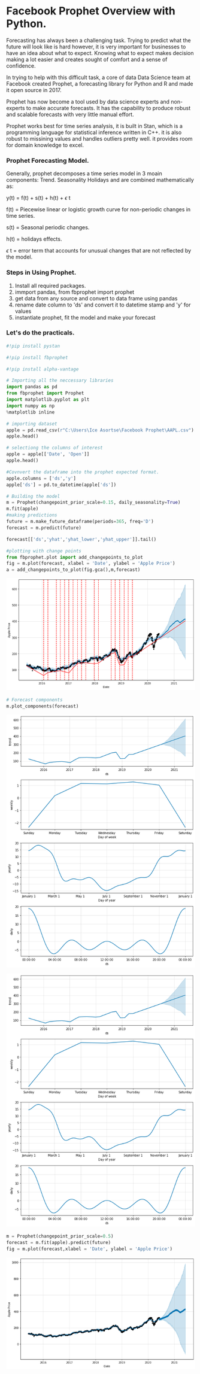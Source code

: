 # Facebook Prophet Overview with Python.

Forecasting has always been a challenging task. Trying to predict what the future will look like is hard however, it is very important for businesses to have an idea about what to expect. Knowing what to expect makes decision making a lot easier and creates sought of comfort and a sense of confidence.

In trying to help with this difficult task, a core of data Data Science team at Facebook created Prophet, a forecasting library for Python and R and made it open source in 2017.

Prophet has now become a tool used by data science experts and non-experts to make accurate forecasts. It has the capability to produce robust and scalable forecasts with very little manual effort. 

Prophet works best for time series analysis, it is built in Stan, which is a programming language for statistical inference written in C++.
it is also robust to missining values and handles outliers pretty well.
it provides room for domain knowledge to excel. 

### Prophet Forecasting Model.

Generally, prophet decomposes a time series model in 3 moain components:
Trend.
Seasonality
Holidays
and are combined mathematically as:

  y(t) = f(t) + s(t) + h(t) + $\epsilon$ t 

f(t) = Piecewise linear or logistic growth curve for non-periodic changes in time series.

s(t) = Seasonal periodic changes.

h(t) = holidays effects.

$\epsilon$ t = error term that accounts for unusual changes that are not reflected by the model.

### Steps in Using Prophet.

1. Install all required packages.
2. immport pandas, from fbprophet import prophet
3. get data from any source and convert to data frame using pandas
4. rename date column to 'ds' and convert it to datetime stamp and 'y' for values
5. instantiate prophet, fit the model and make your forecast




### Let's do the practicals.


```python
#!pip install pystan
```


```python
#!pip install fbprophet
```


```python
#!pip install alpha-vantage
```


```python
# Importing all the neccessary libraries
import pandas as pd
from fbprophet import Prophet
import matplotlib.pyplot as plt
import numpy as np
%matplotlib inline
```


```python
# importing dataset 
apple = pd.read_csv(r"C:\Users\Ice Asortse\Facebook Prophet\AAPL.csv")
apple.head()
```




```python
# selectiong the columns of interest
apple = apple[['Date', 'Open']]
apple.head()
```




```python
#Covnvert the dataframe into the prophet expected format.
apple.columns = ['ds','y']
apple['ds'] = pd.to_datetime(apple['ds'])
```


```python
# Building the model
m = Prophet(changepoint_prior_scale=0.15, daily_seasonality=True)
m.fit(apple)
#making predictions
future = m.make_future_dataframe(periods=365, freq='D')
forecast = m.predict(future)
```


```python
forecast[['ds','yhat','yhat_lower','yhat_upper']].tail()
```




```python
#plotting with change points
from fbprophet.plot import add_changepoints_to_plot
fig = m.plot(forecast, xlabel = 'Date', ylabel = 'Apple Price')
a = add_changepoints_to_plot(fig.gca(),m,forecast)
```


![png](output_11_0.png)



```python
# Forecast components
m.plot_components(forecast)
```




![png](output_12_0.png)




![png](output_12_1.png)



```python
m = Prophet(changepoint_prior_scale=0.5)
forecast = m.fit(apple).predict(future)
fig = m.plot(forecast,xlabel = 'Date', ylabel = 'Apple Price')
```



![png](output_13_1.png)



```python

```
